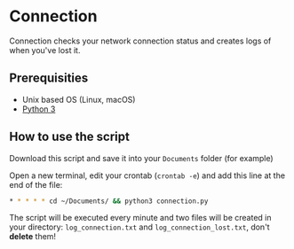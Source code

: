 # Connection

Connection checks your network connection status and creates logs of when you've lost it.

## Prerequisities

- Unix based OS (Linux, macOS)
- [Python 3](https://www.python.org/downloads/)

## How to use the script

Download this script and save it into your `Documents` folder (for example)

Open a new terminal, edit your crontab (`crontab -e`) and add this line at the end of the file:

```sh
* * * * * cd ~/Documents/ && python3 connection.py
```

The script will be executed every minute and two files will be created in your directory: `log_connection.txt` and `log_connection_lost.txt`, don't **delete** them!
